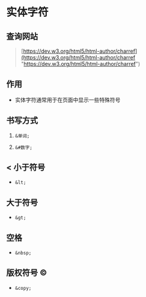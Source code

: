 # 实体字符

## 查询网站

> [https://dev.w3.org/html5/html-author/charref](https://dev.w3.org/html5/html-author/charref "https://dev.w3.org/html5/html-author/charref")

## 作用

- 实体字符通常用于在页面中显示一些特殊符号

## 书写方式

1. `&单词;`

2. `&#数字;`

## < 小于符号

- `&lt;`

## 大于符号

- `&gt;`

## 空格

- `&nbsp;`

## 版权符号 ©

- `&copy;`
